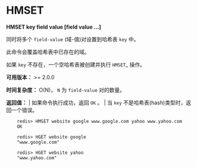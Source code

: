 # HMSET


**HMSET key field value [field value ...]**

同时将多个 ``field-value`` (域-值)对设置到哈希表 ``key`` 中。

此命令会覆盖哈希表中已存在的域。

如果 ``key`` 不存在，一个空哈希表被创建并执行 `HMSET`_ 操作。

**可用版本：**
    >= 2.0.0

**时间复杂度：**
    O(N)， ``N`` 为 ``field-value`` 对的数量。

**返回值：**
    | 如果命令执行成功，返回 ``OK`` 。
    | 当 ``key`` 不是哈希表(hash)类型时，返回一个错误。

```
    redis> HMSET website google www.google.com yahoo www.yahoo.com 
    OK

    redis> HGET website google
    "www.google.com"

    redis> HGET website yahoo
    "www.yahoo.com"
```